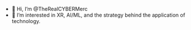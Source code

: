 - 👋 Hi, I’m @TheRealCYBERMerc
- 👀 I’m interested in XR, AI/ML, and the strategy behind the application of technology. 

<!---
TheRealCYBERMerc/TheRealCYBERMerc is a ✨ special ✨ repository because its `README.md` (this file) appears on your GitHub profile.
You can click the Preview link to take a look at your changes.
--->
